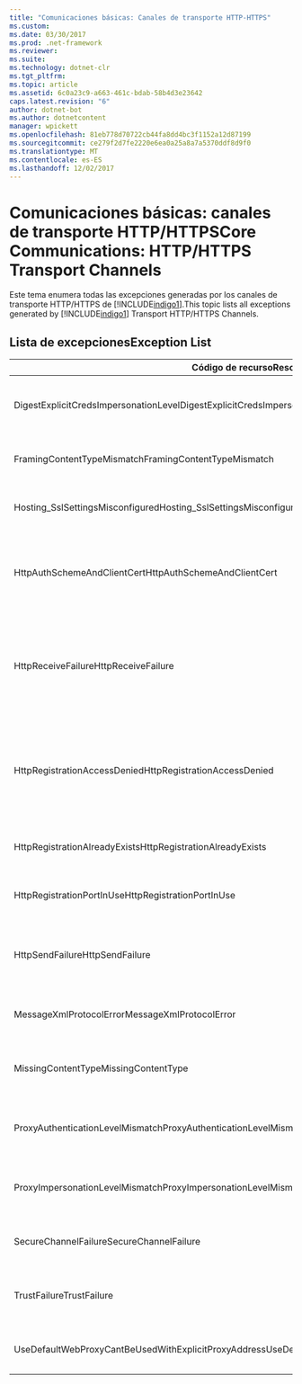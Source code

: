 ```yaml
---
title: "Comunicaciones básicas: Canales de transporte HTTP-HTTPS"
ms.custom: 
ms.date: 03/30/2017
ms.prod: .net-framework
ms.reviewer: 
ms.suite: 
ms.technology: dotnet-clr
ms.tgt_pltfrm: 
ms.topic: article
ms.assetid: 6c0a23c9-a663-461c-bdab-58b4d3e23642
caps.latest.revision: "6"
author: dotnet-bot
ms.author: dotnetcontent
manager: wpickett
ms.openlocfilehash: 81eb778d70722cb44fa8dd4bc3f1152a12d87199
ms.sourcegitcommit: ce279f2d7fe2220e6ea0a25a8a7a5370ddf8d9f0
ms.translationtype: MT
ms.contentlocale: es-ES
ms.lasthandoff: 12/02/2017
---
```

# <a name="core-communications-httphttps-transport-channels"></a><span data-ttu-id="9405f-102">Comunicaciones básicas: canales de transporte HTTP/HTTPS</span><span class="sxs-lookup"><span data-stu-id="9405f-102">Core Communications: HTTP/HTTPS Transport Channels</span></span>
<span data-ttu-id="9405f-103">Este tema enumera todas las excepciones generadas por los canales de transporte HTTP/HTTPS de [!INCLUDE[indigo1](../../../../../includes/indigo1-md.md)].</span><span class="sxs-lookup"><span data-stu-id="9405f-103">This topic lists all exceptions generated by [!INCLUDE[indigo1](../../../../../includes/indigo1-md.md)] Transport HTTP/HTTPS Channels.</span></span>  
  
## <a name="exception-list"></a><span data-ttu-id="9405f-104">Lista de excepciones</span><span class="sxs-lookup"><span data-stu-id="9405f-104">Exception List</span></span>  
  
|<span data-ttu-id="9405f-105">Código de recurso</span><span class="sxs-lookup"><span data-stu-id="9405f-105">Resource Code</span></span>|<span data-ttu-id="9405f-106">Cadena de recurso</span><span class="sxs-lookup"><span data-stu-id="9405f-106">Resource String</span></span>|  
|-------------------|---------------------|  
|<span data-ttu-id="9405f-107">DigestExplicitCredsImpersonationLevel</span><span class="sxs-lookup"><span data-stu-id="9405f-107">DigestExplicitCredsImpersonationLevel</span></span>|<span data-ttu-id="9405f-108">Se especificó el nivel de suplantación especificado.</span><span class="sxs-lookup"><span data-stu-id="9405f-108">The specified impersonation level was specified.</span></span> <span data-ttu-id="9405f-109">La autenticación implícita del HTTP solo admite el nivel de 'Suplantación' cuando se utiliza con una credencial explícita.</span><span class="sxs-lookup"><span data-stu-id="9405f-109">HTTP Digest authentication only supports the 'Impersonation' level when used with an explicit credential.</span></span>|  
|<span data-ttu-id="9405f-110">FramingContentTypeMismatch</span><span class="sxs-lookup"><span data-stu-id="9405f-110">FramingContentTypeMismatch</span></span>|<span data-ttu-id="9405f-111">El tipo de contenido especificado no lo admitió el servicio especificado.</span><span class="sxs-lookup"><span data-stu-id="9405f-111">The specified content type was not supported by the specified service.</span></span> <span data-ttu-id="9405f-112">Los enlaces de servicio y cliente puede que no coincidan.</span><span class="sxs-lookup"><span data-stu-id="9405f-112">The client and service bindings may be mismatched.</span></span>|  
|<span data-ttu-id="9405f-113">Hosting_SslSettingsMisconfigured</span><span class="sxs-lookup"><span data-stu-id="9405f-113">Hosting_SslSettingsMisconfigured</span></span>|<span data-ttu-id="9405f-114">Los valores de Secure Sockets Layer para el servicio especificado no coinciden con los de Internet Information Services.</span><span class="sxs-lookup"><span data-stu-id="9405f-114">The Secure Sockets Layer settings for the specified service do not match those of the Internet Information Services.</span></span>|  
|<span data-ttu-id="9405f-115">HttpAuthSchemeAndClientCert</span><span class="sxs-lookup"><span data-stu-id="9405f-115">HttpAuthSchemeAndClientCert</span></span>|<span data-ttu-id="9405f-116">El generador de agentes de escucha de HTTPS se configuró para que requiera un certificado de cliente y el esquema de autenticación especificado.</span><span class="sxs-lookup"><span data-stu-id="9405f-116">The HTTPS listener factory was configured to require a client certificate and the specified authentication scheme.</span></span> <span data-ttu-id="9405f-117">Sin embargo, solo se puede requerir una forma de autenticación de cliente al mismo tiempo.</span><span class="sxs-lookup"><span data-stu-id="9405f-117">However, only one form of client authentication can be required at one time.</span></span>|  
|<span data-ttu-id="9405f-118">HttpReceiveFailure</span><span class="sxs-lookup"><span data-stu-id="9405f-118">HttpReceiveFailure</span></span>|<span data-ttu-id="9405f-119">Un error ocurrido al recibir la respuesta HTTP en lo especificado.</span><span class="sxs-lookup"><span data-stu-id="9405f-119">An error occurred while receiving the HTTP response to the specified.</span></span> <span data-ttu-id="9405f-120">El enlace del extremo de servicio puede que no use el protocolo HTTP.</span><span class="sxs-lookup"><span data-stu-id="9405f-120">The service endpoint binding may not be using the HTTP protocol.</span></span> <span data-ttu-id="9405f-121">Otra posibilidad es que el servidor terminase un contexto de solicitud HTTP debido a un cierre del servicio.</span><span class="sxs-lookup"><span data-stu-id="9405f-121">Another possibility is that an HTTP request context was terminated by the server because of a service shutting down.</span></span> <span data-ttu-id="9405f-122">Vea los registros del servidor para obtener más detalles.</span><span class="sxs-lookup"><span data-stu-id="9405f-122">See the server logs for more details.</span></span>|  
|<span data-ttu-id="9405f-123">HttpRegistrationAccessDenied</span><span class="sxs-lookup"><span data-stu-id="9405f-123">HttpRegistrationAccessDenied</span></span>|<span data-ttu-id="9405f-124">HTTP no puede registrar la Dirección URL especificada.</span><span class="sxs-lookup"><span data-stu-id="9405f-124">HTTP cannot register the specified URL.</span></span> <span data-ttu-id="9405f-125">Su proceso no tiene los derechos de acceso a este espacio de nombres (consulte http://msdn.microsoft.com/library/default.asp?url=/library/http/http/namespace_reservations_registrations_and_routing.asp para obtener información detallada).</span><span class="sxs-lookup"><span data-stu-id="9405f-125">Your process does not have access rights to this namespace (see http://msdn.microsoft.com/library/default.asp?url=/library/http/http/namespace_reservations_registrations_and_routing.asp for details).</span></span>|  
|<span data-ttu-id="9405f-126">HttpRegistrationAlreadyExists</span><span class="sxs-lookup"><span data-stu-id="9405f-126">HttpRegistrationAlreadyExists</span></span>|<span data-ttu-id="9405f-127">HTTP no puede registrar la Dirección URL especificada.</span><span class="sxs-lookup"><span data-stu-id="9405f-127">HTTP cannot register the specified URL.</span></span> <span data-ttu-id="9405f-128">Otra aplicación ya registró esta dirección URL con HTTP.SYS.</span><span class="sxs-lookup"><span data-stu-id="9405f-128">Another application already registered this URL with HTTP.SYS.</span></span>|  
|<span data-ttu-id="9405f-129">HttpRegistrationPortInUse</span><span class="sxs-lookup"><span data-stu-id="9405f-129">HttpRegistrationPortInUse</span></span>|<span data-ttu-id="9405f-130">HTTP no puede registrar la dirección URL especificada porque otra aplicación está utilizando el puerto TCP especificado.</span><span class="sxs-lookup"><span data-stu-id="9405f-130">HTTP cannot register the specified URL because the specified TCP port is being used by another application.</span></span>|  
|<span data-ttu-id="9405f-131">HttpSendFailure</span><span class="sxs-lookup"><span data-stu-id="9405f-131">HttpSendFailure</span></span>|<span data-ttu-id="9405f-132">Un error producido al realizar la solicitud HTTP a los especificados.</span><span class="sxs-lookup"><span data-stu-id="9405f-132">An error occurred while making the HTTP request to the specified.</span></span> <span data-ttu-id="9405f-133">Asegúrese de que la causa no es la no coincidencia de los enlaces de seguridad.</span><span class="sxs-lookup"><span data-stu-id="9405f-133">Ensure that the cause is not a security binding mismatch.</span></span> <span data-ttu-id="9405f-134">Asegúrese también de que el servicio no se configura para Secure Sockets Layer.</span><span class="sxs-lookup"><span data-stu-id="9405f-134">Also ensure that the service is not configured for Secure Sockets Layer.</span></span>|  
|<span data-ttu-id="9405f-135">MessageXmlProtocolError</span><span class="sxs-lookup"><span data-stu-id="9405f-135">MessageXmlProtocolError</span></span>|<span data-ttu-id="9405f-136">Un problema se produjo con el XML que se recibió de la red.</span><span class="sxs-lookup"><span data-stu-id="9405f-136">A problem occurred with the XML that was received from the network.</span></span> <span data-ttu-id="9405f-137">Vea la excepción interna para obtener más detalles.</span><span class="sxs-lookup"><span data-stu-id="9405f-137">See the inner exception for more details.</span></span>|  
|<span data-ttu-id="9405f-138">MissingContentType</span><span class="sxs-lookup"><span data-stu-id="9405f-138">MissingContentType</span></span>|<span data-ttu-id="9405f-139">El receptor devolvió un error que indica que el tipo de contenido faltaba en la solicitud a los especificados.</span><span class="sxs-lookup"><span data-stu-id="9405f-139">The receiver returned an error that indicates that the content type was missing on the request to the specified.</span></span> <span data-ttu-id="9405f-140">Consulte la excepción interna para obtener más información.</span><span class="sxs-lookup"><span data-stu-id="9405f-140">See the inner exception for more information.</span></span>|  
|<span data-ttu-id="9405f-141">ProxyAuthenticationLevelMismatch</span><span class="sxs-lookup"><span data-stu-id="9405f-141">ProxyAuthenticationLevelMismatch</span></span>|<span data-ttu-id="9405f-142">La credencial de autenticación del proxy HTTP especificó un requisito de autenticación mutua que es más estricto que el requisito para la autenticación del servidor de destino.</span><span class="sxs-lookup"><span data-stu-id="9405f-142">The HTTP proxy authentication credential specified a mutual authentication requirement that is stricter than the requirement for the target server authentication.</span></span>|  
|<span data-ttu-id="9405f-143">ProxyImpersonationLevelMismatch</span><span class="sxs-lookup"><span data-stu-id="9405f-143">ProxyImpersonationLevelMismatch</span></span>|<span data-ttu-id="9405f-144">La credencial de autenticación del proxy HTTP especificó una restricción del nivel de suplantación que es más estricta que la restricción para la autenticación del servidor de destino.</span><span class="sxs-lookup"><span data-stu-id="9405f-144">The HTTP proxy authentication credential specified an impersonation level restriction that is stricter than the restriction for the target server authentication.</span></span>|  
|<span data-ttu-id="9405f-145">SecureChannelFailure</span><span class="sxs-lookup"><span data-stu-id="9405f-145">SecureChannelFailure</span></span>|<span data-ttu-id="9405f-146">Un canal seguro no se puede establecer para Secure Socket Layer/Transport Layer Security con la autoridad especificada.</span><span class="sxs-lookup"><span data-stu-id="9405f-146">A secure channel cannot be established for Secure Socket Layer/Transport Layer Security with the specified authority.</span></span>|  
|<span data-ttu-id="9405f-147">TrustFailure</span><span class="sxs-lookup"><span data-stu-id="9405f-147">TrustFailure</span></span>|<span data-ttu-id="9405f-148">No se puede establecer una relación de confianza para el canal seguro de Secure Socket Layer/Transport Layer Security con la autoridad especificada.</span><span class="sxs-lookup"><span data-stu-id="9405f-148">A trust relationship cannot be established for the Secure Socket Layer/ Transport Layer Security secure channel with the specified authority.</span></span>|  
|<span data-ttu-id="9405f-149">UseDefaultWebProxyCantBeUsedWithExplicitProxyAddress</span><span class="sxs-lookup"><span data-stu-id="9405f-149">UseDefaultWebProxyCantBeUsedWithExplicitProxyAddress</span></span>|<span data-ttu-id="9405f-150">No puede especificar una dirección proxy explícita ni UseDefaultWebProxy=true en su elemento HttpTransportBinding.</span><span class="sxs-lookup"><span data-stu-id="9405f-150">You cannot specify an explicit proxy address as well as UseDefaultWebProxy=true in your HttpTransportBinding element.</span></span>|
